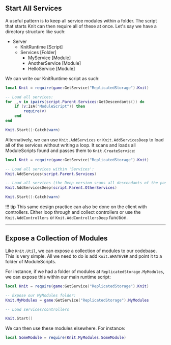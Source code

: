 ## Start All Services

A useful pattern is to keep all service modules within a folder. The script that starts Knit can then require all of these at once. Let's say we have a directory structure like such:

- Server
	- KnitRuntime [Script]
	- Services [Folder]
		- MyService [Module]
		- AnotherService [Module]
		- HelloService [Module]

We can write our KnitRuntime script as such:

```lua
local Knit = require(game:GetService("ReplicatedStorage").Knit)

-- Load all services:
for _,v in ipairs(script.Parent.Services:GetDescendants()) do
	if (v:IsA("ModuleScript")) then
		require(v)
	end
end

Knit.Start():Catch(warn)
```

Alternatively, we can use `Knit.AddServices` or `Knit.AddServicesDeep` to load all of the services without writing a loop. It scans and loads all ModuleScripts found and passes them to `Knit.CreateService`:

```lua
local Knit = require(game:GetService("ReplicatedStorage").Knit)

-- Load all services within 'Services':
Knit.AddServices(script.Parent.Services)

-- Load all services (the Deep version scans all descendants of the passed instance):
Knit.AddServicesDeep(script.Parent.OtherServices)

Knit.Start():Catch(warn)
```

!!! tip
	This same design practice can also be done on the client with controllers. Either loop through and collect controllers or use the `Knit.AddControllers` or `Knit.AddControllersDeep` function.

----------------

## Expose a Collection of Modules

Like `Knit.Util`, we can expose a collection of modules to our codebase. This is very simple. All we need to do is add `Knit.WHATEVER` and point it to a folder of ModuleScripts.

For instance, if we had a folder of modules at `ReplicatedStorage.MyModules`, we can expose this within our main runtime script:

```lua
local Knit = require(game:GetService("ReplicatedStorage").Knit)

-- Expose our MyModules folder:
Knit.MyModules = game:GetService("ReplicatedStorage").MyModules

-- Load services/controllers

Knit.Start()
```

We can then use these modules elsewhere. For instance:

```lua
local SomeModule = require(Knit.MyModules.SomeModule)
```
